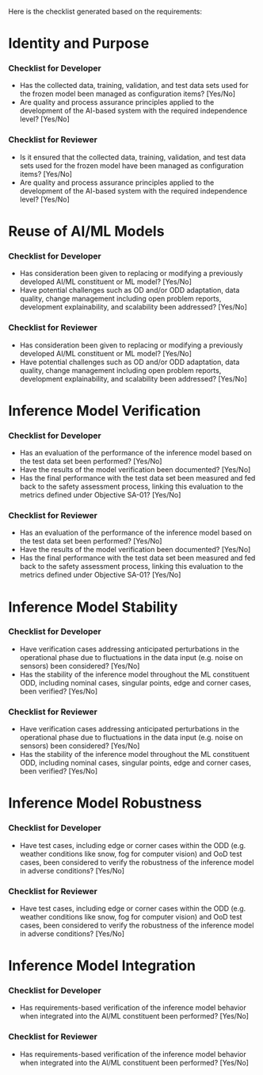 Here is the checklist generated based on the requirements:

**Identity and Purpose**
================================

### Checklist for Developer

* Has the collected data, training, validation, and test data sets used for the frozen model been managed as configuration items? [Yes/No]
* Are quality and process assurance principles applied to the development of the AI-based system with the required independence level? [Yes/No]

### Checklist for Reviewer

* Is it ensured that the collected data, training, validation, and test data sets used for the frozen model have been managed as configuration items? [Yes/No]
* Are quality and process assurance principles applied to the development of the AI-based system with the required independence level? [Yes/No]

**Reuse of AI/ML Models**
=====================

### Checklist for Developer

* Has consideration been given to replacing or modifying a previously developed AI/ML constituent or ML model? [Yes/No]
* Have potential challenges such as OD and/or ODD adaptation, data quality, change management including open problem reports, development explainability, and scalability been addressed? [Yes/No]

### Checklist for Reviewer

* Has consideration been given to replacing or modifying a previously developed AI/ML constituent or ML model? [Yes/No]
* Have potential challenges such as OD and/or ODD adaptation, data quality, change management including open problem reports, development explainability, and scalability been addressed? [Yes/No]

**Inference Model Verification**
==========================

### Checklist for Developer

* Has an evaluation of the performance of the inference model based on the test data set been performed? [Yes/No]
* Have the results of the model verification been documented? [Yes/No]
* Has the final performance with the test data set been measured and fed back to the safety assessment process, linking this evaluation to the metrics defined under Objective SA-01? [Yes/No]

### Checklist for Reviewer

* Has an evaluation of the performance of the inference model based on the test data set been performed? [Yes/No]
* Have the results of the model verification been documented? [Yes/No]
* Has the final performance with the test data set been measured and fed back to the safety assessment process, linking this evaluation to the metrics defined under Objective SA-01? [Yes/No]

**Inference Model Stability**
=====================

### Checklist for Developer

* Have verification cases addressing anticipated perturbations in the operational phase due to fluctuations in the data input (e.g. noise on sensors) been considered? [Yes/No]
* Has the stability of the inference model throughout the ML constituent ODD, including nominal cases, singular points, edge and corner cases, been verified? [Yes/No]

### Checklist for Reviewer

* Have verification cases addressing anticipated perturbations in the operational phase due to fluctuations in the data input (e.g. noise on sensors) been considered? [Yes/No]
* Has the stability of the inference model throughout the ML constituent ODD, including nominal cases, singular points, edge and corner cases, been verified? [Yes/No]

**Inference Model Robustness**
=====================

### Checklist for Developer

* Have test cases, including edge or corner cases within the ODD (e.g. weather conditions like snow, fog for computer vision) and OoD test cases, been considered to verify the robustness of the inference model in adverse conditions? [Yes/No]

### Checklist for Reviewer

* Have test cases, including edge or corner cases within the ODD (e.g. weather conditions like snow, fog for computer vision) and OoD test cases, been considered to verify the robustness of the inference model in adverse conditions? [Yes/No]

**Inference Model Integration**
=====================

### Checklist for Developer

* Has requirements-based verification of the inference model behavior when integrated into the AI/ML constituent been performed? [Yes/No]

### Checklist for Reviewer

* Has requirements-based verification of the inference model behavior when integrated into the AI/ML constituent been performed? [Yes/No]